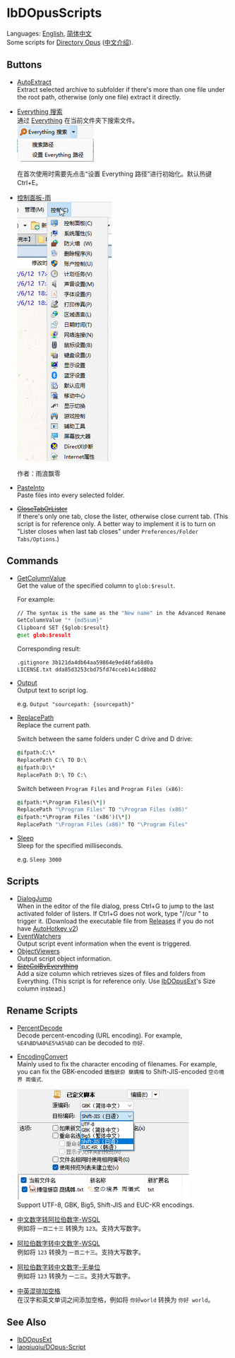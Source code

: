 # IbDOpusScripts
Languages: [English](README.md), [简体中文](README.zh-Hans.md)  
Some scripts for [Directory Opus](https://www.gpsoft.com.au/) ([中文介绍](https://github.com/Chaoses-Ib/DirectoryOpus)).

## Buttons
- [AutoExtract](Buttons/AutoExtract.js)  
  Extract selected archive to subfolder if there's more than one file under the root path, otherwise (only one file) extract it directly.
- [Everything 搜索](Buttons/EverythingSearch.zh-Hans.dcf)  
  通过 [Everything](https://www.voidtools.com/) 在当前文件夹下搜索文件。  
  ![](Buttons/images/EverythingSearch.zh-Hans.png)

  在首次使用时需要先点击“设置 Everything 路径”进行初始化。默认热键 Ctrl+E。
- [控制面板-雨](Buttons/控制面板-雨.dcf)  
  ![](Buttons/images/控制面板-雨.png)

  作者：雨浪飘零
- [PasteInto](Buttons/PasteInto.js)  
  Paste files into every selected folder.
- ~~[CloseTabOrLister](Buttons/CloseTabOrLister.js)~~  
  If there's only one tab, close the lister, otherwise close current tab. (This script is for reference only. A better way to implement it is to turn on "Lister closes when last tab closes" under `Preferences/Folder Tabs/Options`.)

## Commands
- [GetColumnValue](Commands/GetColumnValue.ouc)  
  Get the value of the specified column to `glob:$result`.

  For example:
  ```cmd
  // The syntax is the same as the "New name" in the Advanced Rename dialog
  GetColumnValue "* {md5sum}"
  Clipboard SET {$glob:$result}
  @set glob:$result
  ```
  Corresponding result:
  ```
  .gitignore 3b121da4db64aa59864e9ed46fa68d0a
  LICENSE.txt dda85d3253cbd75fd74cceb14c1d8b02
  ```
- [Output](Commands/Output.ouc)  
  Output text to script log.  
  
  e.g. `Output "sourcepath: {sourcepath}"`
- [ReplacePath](Commands/ReplacePath.ouc)  
  Replace the current path.

  Switch between the same folders under C drive and D drive:
  ```cmd
  @ifpath:C:\*
  ReplacePath C:\ TO D:\
  @ifpath:D:\*
  ReplacePath D:\ TO C:\
  ```

  Switch between `Program Files` and `Program Files (x86)`:
  ```cmd
  @ifpath:*\Program Files(\*|)
  ReplacePath "\Program Files" TO "\Program Files (x86)"
  @ifpath:*\Program Files '(x86')(\*|)
  ReplacePath "\Program Files (x86)" TO "\Program Files"
  ```
- [Sleep](Commands/Sleep.ouc)  
  Sleep for the specified milliseconds.
  
  e.g. `Sleep 3000`

## Scripts
- [DialogJump](Scripts/DialogJump.ahk)  
  When in the editor of the file dialog, press Ctrl+G to jump to the last activated folder of listers. If Ctrl+G does not work, type "//cur " to trigger it. (Download the executable file from [Releases](../../releases) if you do not have [AutoHotkey v2](https://www.autohotkey.com/v2/))
- [EventWatchers](Scripts/EventWatchers)  
  Output script event information when the event is triggered.
- [ObjectViewers](Scripts/ObjectViewers)  
  Output script object information.
- ~~[SizeColByEverything](Scripts/SizeColByEverything/README.zh-Hans.md)~~  
  Add a size column which retrieves sizes of files and folders from Everything. (This script is for reference only. Use [IbDOpusExt](https://github.com/Chaoses-Ib/IbDOpusExt)'s Size column instead.)

## Rename Scripts
- [PercentDecode](Rename%20Scripts/PercentDecode.js)  
  Decode percent-encoding (URL encoding). For example, `%E4%BD%A0%E5%A5%BD` can be decoded to `你好`.
- [EncodingConvert](Rename%20Scripts/EncodingConvert.js)  
  Mainly used to fix the character encoding of filenames. For example, you can fix the GBK-encoded `嬻偺嫬奅 椉媀幃` to Shift-JIS-encoded `空の境界 両儀式`.

  ![](Rename%20Scripts/images/EncodingConvert.zh-Hans.png)  
  Support UTF-8, GBK, Big5, Shift-JIS and EUC-KR encodings.
- [中文数字转阿拉伯数字-WSQL](Rename%20Scripts/中文数字转阿拉伯数字-WSQL.vbs)  
  例如将 `一百二十三` 转换为 `123`。支持大写数字。
- [阿拉伯数字转中文数字-WSQL](Rename%20Scripts/阿拉伯数字转中文数字-WSQL.vbs)  
  例如将 `123` 转换为 `一百二十三`。支持大写数字。
- [阿拉伯数字转中文数字-无单位](Rename%20Scripts/阿拉伯数字转中文数字-无单位.js)  
  例如将 `123` 转换为 `一二三`。支持大写数字。
- [中英混排加空格](Rename%20Scripts/中英混排加空格.js)  
  在汉字和英文单词之间添加空格，例如将 `你好world` 转换为 `你好 world`。

## See Also
- [IbDOpusExt](https://github.com/Chaoses-Ib/IbDOpusExt)
- [laoqiuqiu/DOpus-Script](https://github.com/laoqiuqiu/DOpus-Script)